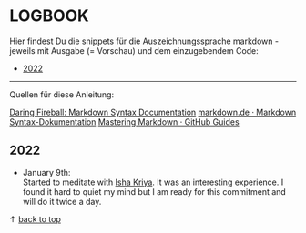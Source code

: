 # LOGBOOK

Hier findest Du die snippets für die Auszeichnungssprache markdown - jeweils mit Ausgabe (= Vorschau) und dem einzugebendem Code:

- [2022](#2022)

---

Quellen für diese Anleitung:

[Daring Fireball: Markdown Syntax Documentation](https://daringfireball.net/projects/markdown/syntax)
[markdown.de · Markdown Syntax-Dokumentation](http://markdown.de/)
[Mastering Markdown · GitHub Guides](https://guides.github.com/features/mastering-markdown/)



<a name="2022"></a>
## 2022
* January 9th:  
   Started to meditate with [Isha Kriya](https://www.youtube.com/watch?v=EwQkfoKxRvo). It was an interesting experience. I found it hard to quiet my mind
   but I am ready for this commitment and will do it twice a day.




&uarr; [back to top](#top)
